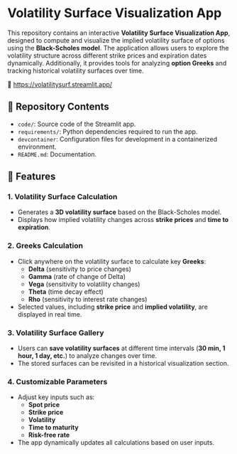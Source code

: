 # **Volatility Surface Visualization App**

This repository contains an interactive **Volatility Surface Visualization App**, designed to compute and visualize the implied volatility surface of options using the **Black-Scholes model**. The application allows users to explore the volatility structure across different strike prices and expiration dates dynamically. Additionally, it provides tools for analyzing **option Greeks** and tracking historical volatility surfaces over time.  

🔗 https://volatilitysurf.streamlit.app/ 

## 📂 **Repository Contents**  

- `code/`: Source code of the Streamlit app.  
- `requirements/`: Python dependencies required to run the app.  
- `devcontainer`: Configuration files for development in a containerized environment.  
- `README.md`: Documentation. 

## 📌 **Features**  

### **1. Volatility Surface Calculation**  
- Generates a **3D volatility surface** based on the Black-Scholes model.  
- Displays how implied volatility changes across **strike prices** and **time to expiration**.  

### **2. Greeks Calculation**  
- Click anywhere on the volatility surface to calculate key **Greeks**:  
  - **Delta** (sensitivity to price changes)  
  - **Gamma** (rate of change of Delta)  
  - **Vega** (sensitivity to volatility changes)  
  - **Theta** (time decay effect)  
  - **Rho** (sensitivity to interest rate changes)  
- Selected values, including **strike price** and **implied volatility**, are displayed in real time.  

### **3. Volatility Surface Gallery**  
- Users can **save volatility surfaces** at different time intervals (**30 min, 1 hour, 1 day, etc.**) to analyze changes over time.  
- The stored surfaces can be revisited in a historical visualization section.  

### **4. Customizable Parameters**  
- Adjust key inputs such as:  
  - **Spot price**  
  - **Strike price**  
  - **Volatility**  
  - **Time to maturity**  
  - **Risk-free rate**  
- The app dynamically updates all calculations based on user inputs.  


